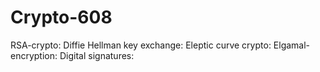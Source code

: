 # Crypto-608

RSA-crypto:
Diffie Hellman key exchange:
Eleptic curve crypto:
Elgamal-encryption:
Digital signatures:

